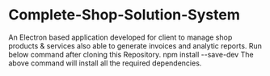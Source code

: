# Complete-Shop-Solution-System
An Electron based application developed for client to manage shop products &amp; services also able to generate invoices and analytic reports.
Run below command after cloning this Repository.
  npm install  --save-dev 
The above command will install all the required dependencies.
